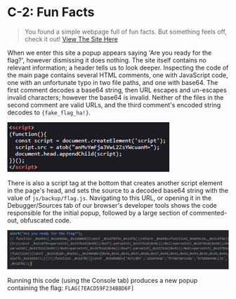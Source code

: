 # C-2: Fun Facts
>You found a simple webpage full of fun facts. But something feels off, check it out! [View The Site Here](https://web.archive.org/web/20250713090934/https://ctf.nzcsc.org.nz/challenge2/home.html)

When we enter this site a popup appears saying 'Are you ready for the flag?', however dismissing it does nothing.
The site itself contains no relevant information; a header tells us to look deeper. Inspecting the code of the main page contains several HTML comments, one with JavaScript code, one with an unfortunate typo in two file paths, and one with base64.
The first comment decodes a base64 string, then URL escapes and un-escapes invalid characters; however the base64 is invalid. Neither of the files in the second comment are valid URLs, and the third comment's encoded string decodes to `{fake_flag_ha!}`.

![A screenshot of JS code to decode a base 64 url and add it to head](js-1.png)

There is also a script tag at the bottom that creates another script element in the page's head, and sets the source to a decoded base64 string with the value of `js/backup/flag.js`. Navigating to this URL, or opening it in the Debugger/Sources tab of our browser's developer tools shows the code responsible for the initial popup, followed by a large section of commented-out, obfuscated code. 

![A screenshot of JS, with commented obfuscated code](js-2.png)

Running this code (using the Console tab) produces a new popup containing the flag: `FLAG[7EACD59F234B8D6F]`